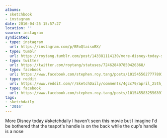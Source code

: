```yaml
---
albums:
- sketchbook
- instagram
date: 2016-04-25 15:57:27
location: ''
source: instagram
syndicated:
- type: instagram
  url: https://instagram.com/p/BEoQtaisoBX/
- type: tumblr
  url: https://roytang.tumblr.com/post/143381114130/more-disney-today-sketchdaily-i-havent-seen-this
- type: twitter
  url: https://twitter.com/roytang/statuses/724628407850426368/
- type: facebook
  url: https://www.facebook.com/stephen.roy.tang/posts/10154556277778912:1
- type: reddit
  url: https://www.reddit.com/r/SketchDaily/comments/4gcc79/april_25th_a_fancy_tea_set/d2gnsuk/
- type: facebook
  url: https://www.facebook.com/stephen.roy.tang/posts/10154558325563912
tags:
- sketchdaily
- '2016'
---
```


More Disney today #sketchdaily I haven't seen this movie but I imagine I'd be bothered that the teapot's handle is on the back while the cup's handle is a nose